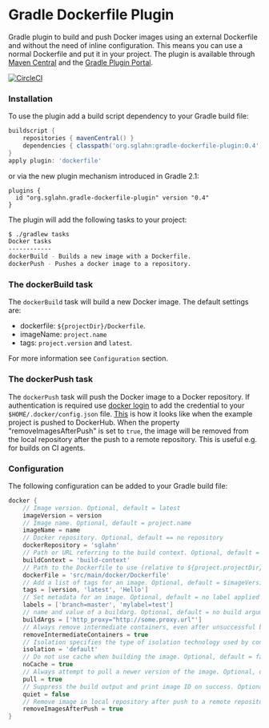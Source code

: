 # Gradle Dockerfile Plugin
Gradle plugin to build and push Docker images using an external Dockerfile and without the need of inline configuration. This means you can use a normal Dockerfile and put it in your project.
The plugin is available through [Maven Central](https://search.maven.org/#search%7Cga%7C1%7Cgradle-dockerfile-plugin) and the [Gradle Plugin Portal](https://plugins.gradle.org).

[![CircleCI](https://circleci.com/gh/sglahn/gradle-dockerfile-plugin/tree/master.svg?style=svg)](https://circleci.com/gh/sglahn/gradle-dockerfile-plugin/tree/master)

### Installation
To use the plugin add a build script dependency to your Gradle build file:
```gradle
buildscript {
    repositories { mavenCentral() }
    dependencies { classpath('org.sglahn:gradle-dockerfile-plugin:0.4') }
}
apply plugin: 'dockerfile'
```
or via the new plugin mechanism introduced in Gradle 2.1:
```
plugins {
  id "org.sglahn.gradle-dockerfile-plugin" version "0.4"
}
```
The plugin will add the following tasks to your project:
```sh
$ ./gradlew tasks
Docker tasks
------------
dockerBuild - Builds a new image with a Dockerfile.
dockerPush - Pushes a docker image to a repository.
```
### The dockerBuild task
The `dockerBuild` task will build a new Docker image. The default settings are:

 - dockerfile: `${projectDir}/Dockerfile`.
 - imageName: `project.name`
 - tags: `project.version` and `latest`.

For more information see `Configuration` section.
### The dockerPush task
The `dockerPush` task will push the Docker image to a Docker repository.
If authentication is required use [docker login](https://docs.docker.com/engine/reference/commandline/login/) to
add the credential to your `$HOME/.docker/config.json` file. [This](https://hub.docker.com/r/sglahn/gradle-dockerfile-plugin-example-project/) 
is how it looks like when the example project is pushed to DockerHub. When the property "removeImagesAfterPush" is set to `true`, 
the image will be removed from the local repository after the push to a remote repository. This is useful e.g. for builds 
on CI agents. 
### Configuration
The following configuration can be added to your Gradle build file:
```gradle
docker {
    // Image version. Optional, default = latest
    imageVersion = version
    // Image name. Optional, default = project.name
    imageName = name
    // Docker repository. Optional, default == no repository
    dockerRepository = 'sglahn'
    // Path or URL referring to the build context. Optional, default = ${project.projectDir.getAbsolutePath()}
    buildContext = 'build-context'
    // Path to the Dockerfile to use (relative to ${project.projectDir}). Optional, default = ${buildContext}/Dockerfile
    dockerFile = 'src/main/docker/Dockerfile'
    // Add a list of tags for an image. Optional, default = $imageVersion
    tags = [version, 'latest', 'Hello']
    // Set metadata for an image. Optional, default = no label applied
    labels = ['branch=master', 'mylabel=test']
    // name and value of a buildarg. Optional, default = no build arguments
    buildArgs = ['http_proxy="http://some.proxy.url"']
    // Always remove intermediate containers, even after unsuccessful builds. Optional, default = false
    removeIntermediateContainers = true
    // Isolation specifies the type of isolation technology used by containers. Optional, default = default
    isolation = 'default'
    // Do not use cache when building the image. Optional, default = false
    noCache = true
    // Always attempt to pull a newer version of the image. Optional, default false
    pull = true
    // Suppress the build output and print image ID on success. Optional, default = true
    quiet = false
    // Remove image in local repository after push to a remote repository, useful for builds on CI agents. Optional, default = false
    removeImagesAfterPush = true
}
```
